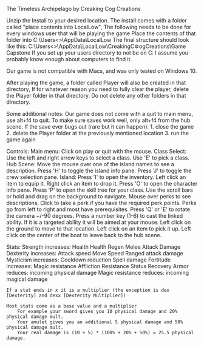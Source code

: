 The Timeless Archipelago by Creaking Cog Creations

Unzip the Install to your desired location.
The install comes with a folder called "place contents into LocalLow",
The following needs to be done for every windows user that will be playing the game
	Place the contents of that folder into C:\Users\<<username>>\AppData\LocalLow
	The final structure should look like this: C:\Users\<<username>>\AppData\LocalLow\CreakingC⚙️ogCreations\Game Capstone
	If you set up your users directory to not be on C: I assume you probably know enough about computers to find it.

Our game is not compatible with Macs, and was only tested on Windows 10.

After playing the game, a folder called Player will also be created in that directory,
If for whatever reason you need to fully clear the player, delete the Player folder in that directory.
Do not delete any other folders in that directory.

Some additional notes:
Our game does not come with a quit to main menu, use alt+f4 to quit.
To make sure saves work well, only alt+f4 from the hub scene.
If the save ever bugs out (rare but it can happen):
	1. close the game
	2. delete the Player folder at the previously mentioned location
	3. run the game again

Controls:
	Main menu:
		Click on play or quit with the mouse.
	Class Select:
		Use the left and right arrow keys to select a class.
		Use 'E' to pick a class.
	Hub Scene:
		Move the mouse over one of the island names to see a description.
		Press 'H' to toggle the island info pane.
		Press 'J' to toggle the crew selection pane.
	Island:
		Press 'I' to open the inventory.
			Left click an item to equip it.
			Right click an item to drop it.
		Press 'O' to open the character info pane.
		Press 'P' to open the skill tree for your class.
			Use the scroll bars or hold and drag on the background to navigate.
			Mouse over perks to see descriptions.
			Click to take a perk if you have the required perk points.
			Perks go from left to right and most have prerequisites.
		Press 'Q' or 'E' to rotate the camera +/-90 degrees.
		Press a number key (1-6) to cast the linked ability.
			If it is a targeted ability it will be aimed at your mouse.
		Left click on the ground to move to that location.
		Left click on an item to pick it up.
		Left click on the center of the boat to leave back to the hub scene.
		
		
Stats:
	Strength increases:
		Health
		Health Regen
		Melee Attack Damage
	Dexterity increases:
		Attack speed
		Move Speed
		Ranged attack damage
	Mysticism increases:
		Cooldown reduction
		Spell damage
	Fortitude increases:
		Magic resistance
		Affliction Resistance
		Status Recovery
	Armor reduces:
		incoming physical damage
	Magic resistance reduces:
		incoming magical damage
	
	If a stat ends in x it is a multiplier (the exception is dex [Dexterity] and dexx [Dexterity Multiplier])
	
	Most stats come as a base value and a multiplier
		For example your sword gives you 10 physical damage and 20% physical damage mult.
		Your amulet gives you an additional 5 physical damage and 50% physical damage mult.
		Your real damage is (10 + 5) * (100% + 20% + 50%) = 25.5 physical damage.
